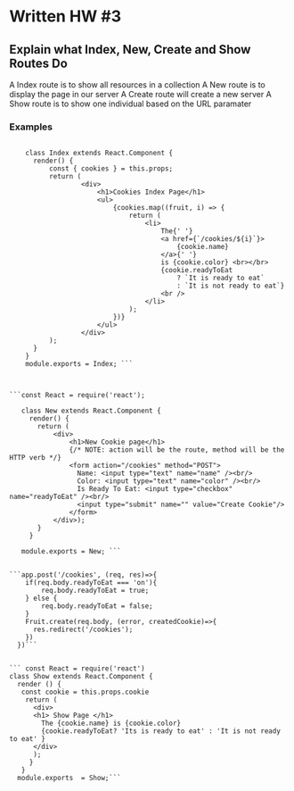# Written HW #3

## Explain what Index, New, Create and Show Routes Do
A Index route is to show all resources in a collection
A New route is to display the page in our server
A Create route will create a new server
A Show route is to show one individual based on the URL paramater




### Examples

``` const React = require('react');

    class Index extends React.Component {
      render() {
          const { cookies } = this.props;
          return (
                  <div>
                      <h1>Cookies Index Page</h1>
                      <ul>
                          {cookies.map((fruit, i) => {
                              return (
                                  <li>
                                      The{' '}
                                      <a href={`/cookies/${i}`}>
                                          {cookie.name}
                                      </a>{' '}
                                      is {cookie.color} <br></br>
                                      {cookie.readyToEat
                                          ? `It is ready to eat`
                                          : `It is not ready to eat`}
                                      <br />
                                  </li>
                              );
                          })}
                      </ul>
                  </div>
          );
      }
    }
    module.exports = Index; ```



```const React = require('react');

   class New extends React.Component {
     render() {
       return (
           <div>
               <h1>New Cookie page</h1>
               {/* NOTE: action will be the route, method will be the HTTP verb */}
               <form action="/cookies" method="POST">
                 Name: <input type="text" name="name" /><br/>
                 Color: <input type="text" name="color" /><br/>
                 Is Ready To Eat: <input type="checkbox" name="readyToEat" /><br/>
                 <input type="submit" name="" value="Create Cookie"/>
               </form>
           </div>);
       }
     }

   module.exports = New; ```


```app.post('/cookies', (req, res)=>{
    if(req.body.readyToEat === 'on'){ 
        req.body.readyToEat = true;
    } else { 
        req.body.readyToEat = false;
    }
    Fruit.create(req.body, (error, createdCookie)=>{
      res.redirect('/cookies');
    })
  })```


``` const React = require('react')
class Show extends React.Component {
  render () {
   const cookie = this.props.cookie
    return (
      <div>
      <h1> Show Page </h1>
        The {cookie.name} is {cookie.color}
        {cookie.readyToEat? 'Its is ready to eat' : 'It is not ready to eat' }
      </div>
      );
     }
   }
  module.exports  = Show;```



